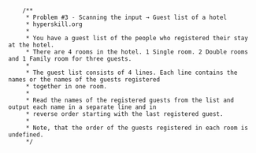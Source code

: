         /**
         * Problem #3 - Scanning the input → Guest list of a hotel
         * hyperskill.org
         *
         * You have a guest list of the people who registered their stay at the hotel.
         * There are 4 rooms in the hotel. 1 Single room. 2 Double rooms and 1 Family room for three guests.
         *
         * The guest list consists of 4 lines. Each line contains the names or the names of the guests registered
         * together in one room.
         *
         * Read the names of the registered guests from the list and output each name in a separate line and in
         * reverse order starting with the last registered guest.
         *
         * Note, that the order of the guests registered in each room is undefined.
         */

